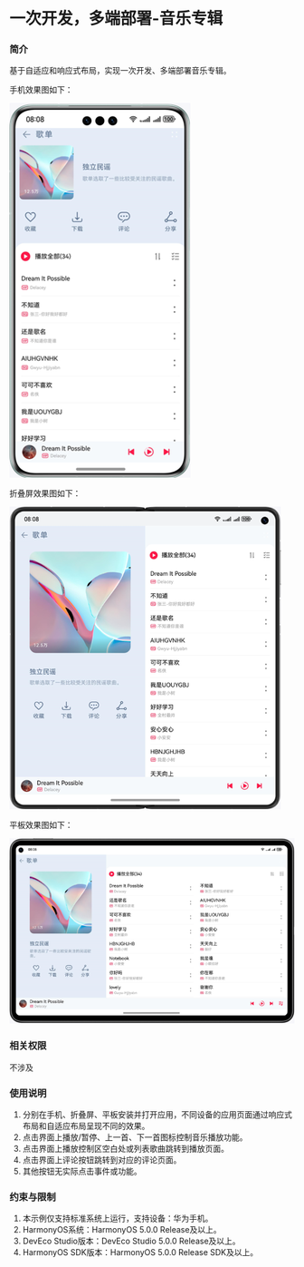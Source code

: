 # 一次开发，多端部署-音乐专辑

### 简介

基于自适应和响应式布局，实现一次开发、多端部署音乐专辑。

手机效果图如下：

![](screenshots/device/phone.png)

折叠屏效果图如下：

![](screenshots/device/foldable.png)

平板效果图如下：

![](screenshots/device/pad.png)

### 相关权限

不涉及

### 使用说明

1. 分别在手机、折叠屏、平板安装并打开应用，不同设备的应用页面通过响应式布局和自适应布局呈现不同的效果。
2. 点击界面上播放/暂停、上一首、下一首图标控制音乐播放功能。
3. 点击界面上播放控制区空白处或列表歌曲跳转到播放页面。
4. 点击界面上评论按钮跳转到对应的评论页面。
5. 其他按钮无实际点击事件或功能。

### 约束与限制

1. 本示例仅支持标准系统上运行，支持设备：华为手机。
2. HarmonyOS系统：HarmonyOS 5.0.0 Release及以上。
3. DevEco Studio版本：DevEco Studio 5.0.0 Release及以上。
4. HarmonyOS SDK版本：HarmonyOS 5.0.0 Release SDK及以上。